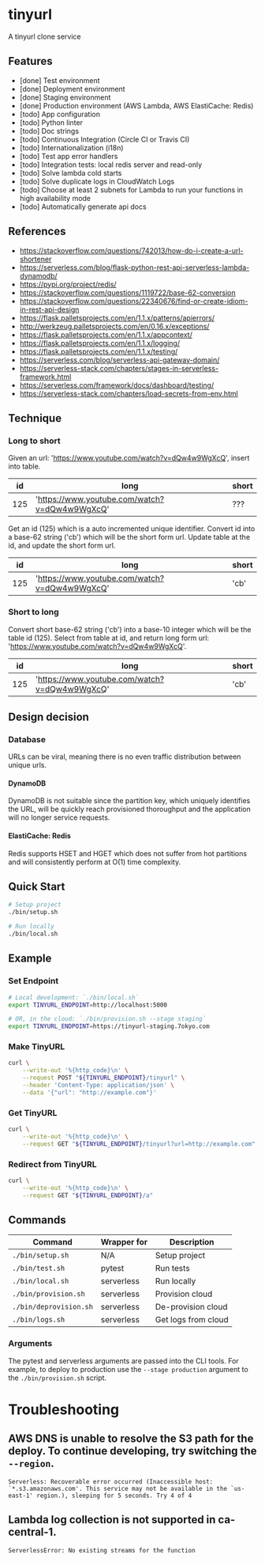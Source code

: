 # tinyurl
A tinyurl clone service

## Features
- [done] Test environment
- [done] Deployment environment
- [done] Staging environment
- [done] Production environment (AWS Lambda, AWS ElastiCache: Redis)
- [todo] App configuration
- [todo] Python linter
- [todo] Doc strings
- [todo] Continuous Integration (Circle CI or Travis CI)
- [todo] Internationalization (i18n)
- [todo] Test app error handlers
- [todo] Integration tests: local redis server and read-only
- [todo] Solve lambda cold starts
- [todo] Solve duplicate logs in CloudWatch Logs
- [todo] Choose at least 2 subnets for Lambda to run your functions in high availability mode
- [todo] Automatically generate api docs

## References
- https://stackoverflow.com/questions/742013/how-do-i-create-a-url-shortener
- https://serverless.com/blog/flask-python-rest-api-serverless-lambda-dynamodb/
- https://pypi.org/project/redis/
- https://stackoverflow.com/questions/1119722/base-62-conversion
- https://stackoverflow.com/questions/22340676/find-or-create-idiom-in-rest-api-design
- https://flask.palletsprojects.com/en/1.1.x/patterns/apierrors/
- http://werkzeug.palletsprojects.com/en/0.16.x/exceptions/
- https://flask.palletsprojects.com/en/1.1.x/appcontext/
- https://flask.palletsprojects.com/en/1.1.x/logging/
- https://flask.palletsprojects.com/en/1.1.x/testing/
- https://serverless.com/blog/serverless-api-gateway-domain/
- https://serverless-stack.com/chapters/stages-in-serverless-framework.html
- https://serverless.com/framework/docs/dashboard/testing/
- https://serverless-stack.com/chapters/load-secrets-from-env.html

## Technique

### Long to short

Given an url: 'https://www.youtube.com/watch?v=dQw4w9WgXcQ', insert into table.

|id|long|short|
|---|---|---|
|125|'https://www.youtube.com/watch?v=dQw4w9WgXcQ'|???|

Get an id (125) which is a auto incremented unique identifier.
Convert id into a base-62 string ('cb') which will be the short form url.
Update table at the id, and update the short form url.

|id|long|short|
|---|---|---|
|125|'https://www.youtube.com/watch?v=dQw4w9WgXcQ'|'cb'|

### Short to long

Convert short base-62 string ('cb') into a base-10 integer which will be the table id (125).
Select from table at id, and return long form url: 'https://www.youtube.com/watch?v=dQw4w9WgXcQ'.

|id|long|short|
|---|---|---|
|125|'https://www.youtube.com/watch?v=dQw4w9WgXcQ'|'cb'|

## Design decision

### Database
URLs can be viral, meaning there is no even traffic distribution between unique urls.

#### DynamoDB
DynamoDB is not suitable since the partition key, which uniquely identifies the URL, will be quickly reach provisioned thoroughput and the application will no longer service requests.

#### ElastiCache: Redis
Redis supports HSET and HGET which does not suffer from hot partitions and will consistently perform at O(1) time complexity.

## Quick Start
```bash
# Setup project
./bin/setup.sh

# Run locally
./bin/local.sh
```

## Example

### Set Endpoint
```bash
# Local development: `./bin/local.sh`
export TINYURL_ENDPOINT=http://localhost:5000

# OR, in the cloud: `./bin/provision.sh --stage staging`
export TINYURL_ENDPOINT=https://tinyurl-staging.7okyo.com
```

### Make TinyURL
```bash
curl \
    --write-out '%{http_code}\n' \
    --request POST "${TINYURL_ENDPOINT}/tinyurl" \
    --header 'Content-Type: application/json' \
    --data '{"url": "http://example.com"}'
```

### Get TinyURL
```bash
curl \
    --write-out '%{http_code}\n' \
    --request GET "${TINYURL_ENDPOINT}/tinyurl?url=http://example.com"
```

### Redirect from TinyURL
```bash
curl \
    --write-out '%{http_code}\n' \
    --request GET "${TINYURL_ENDPOINT}/a"
```

## Commands

|Command|Wrapper for|Description|
|---|---|---|
|`./bin/setup.sh`|N/A|Setup project|
|`./bin/test.sh`|pytest|Run tests|
|`./bin/local.sh`|serverless|Run locally|
|`./bin/provision.sh`|serverless|Provision cloud|
|`./bin/deprovision.sh`|serverless|De-provision cloud|
|`./bin/logs.sh`|serverless|Get logs from cloud|

### Arguments

The pytest and serverless arguments are passed into the CLI tools. For example, to deploy to production use the `--stage production` argument to the `./bin/provision.sh` script.

# Troubleshooting

## AWS DNS is unable to resolve the S3 path for the deploy. To continue developing, try switching the `--region`.
```Serverless: Recoverable error occurred (Inaccessible host: `*.s3.amazonaws.com'. This service may not be available in the `us-east-1' region.), sleeping for 5 seconds. Try 4 of 4```

## Lambda log collection is not supported in ca-central-1.
```ServerlessError: No existing streams for the function```
